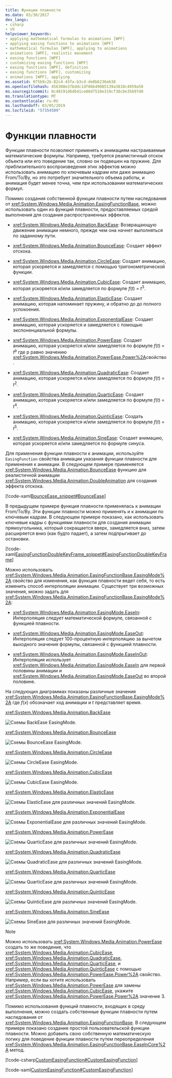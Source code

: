```yaml
---
title: Функции плавности
ms.date: 03/30/2017
dev_langs:
- csharp
- vb
helpviewer_keywords:
- applying mathematical formulas to animations [WPF]
- applying easing functions to animations [WPF]
- mathematical formulas [WPF], applying to animations
- animations [WPF], realistic movement
- easing functions [WPF]
- customizing easing functions [WPF]
- easing functions [WPF], definition
- easing functions [WPF], customizing
- animations [WPF], applying
ms.assetid: 075b9c2b-82c4-43fa-b3cd-de0b6236eb38
ms.openlocfilehash: 456308e37bddc1df86b49085139a3810c4959a58
ms.sourcegitcommit: 0c48191d6d641ce88d7510e319cf38c0e35697d0
ms.translationtype: MT
ms.contentlocale: ru-RU
ms.lasthandoff: 03/05/2019
ms.locfileid: "57354509"
---
```

# <a name="easing-functions"></a>Функции плавности
Функции плавности позволяют применять к анимациям настраиваемые математические формулы. Например, требуется реалистичный отскок объекта или его поведение так, словно он подвешен на пружине. Для приблизительного воспроизведения этих эффектов можно использовать анимацию по ключевым кадрам или даже анимацию From/To/By, но это потребует значительного объема работы, и анимация будет менее точна, чем при использовании математических формул.  
  
 Помимо создания собственной функции плавности путем наследования от <xref:System.Windows.Media.Animation.EasingFunctionBase>, можно использовать один из функций плавности, предоставляемых средой выполнения для создания распространенных эффектов.  
  
-   <xref:System.Windows.Media.Animation.BackEase>: Возвращающую движение анимации немного, прежде чем она начнет выполняться по заданному пути.  
  
-   <xref:System.Windows.Media.Animation.BounceEase>: Создает эффект отскока.  
  
-   <xref:System.Windows.Media.Animation.CircleEase>: Создает анимацию, которая ускоряется и замедляется с помощью тригонометрической функции.  
  
-   <xref:System.Windows.Media.Animation.CubicEase>: Создает анимацию, которая ускоряется и/или замедляется по формуле *f*(*t*) = *t*<sup>3</sup>.  
  
-   <xref:System.Windows.Media.Animation.ElasticEase>: Создает анимацию, которая напоминает пружину, и обратно до до полного успокоения.  
  
-   <xref:System.Windows.Media.Animation.ExponentialEase>: Создает анимацию, которая ускоряется и замедляется с помощью экспоненциальной формулы.  
  
-   <xref:System.Windows.Media.Animation.PowerEase>: Создает анимацию, которая ускоряется и/или замедляется по формуле *f*(*t*) = *t*<sup>p</sup> где p равно значению <xref:System.Windows.Media.Animation.PowerEase.Power%2A>свойство.  
  
-   <xref:System.Windows.Media.Animation.QuadraticEase>: Создает анимацию, которая ускоряется и/или замедляется по формуле *f*(*t*) = *t*<sup>2</sup>.  
  
-   <xref:System.Windows.Media.Animation.QuarticEase>: Создает анимацию, которая ускоряется и/или замедляется по формуле *f*(*t*) = *t*<sup>4</sup>.  
  
-   <xref:System.Windows.Media.Animation.QuinticEase>: Создать анимацию, которая ускоряется и/или замедляется по формуле *f*(*t*) = *t*<sup>5</sup>.  
  
-   <xref:System.Windows.Media.Animation.SineEase>: Создает анимацию, которая ускоряется и/или замедляется по формуле синуса.  
  
 Для применения функции плавности к анимации, используйте `EasingFunction` свойства анимации указания функции плавности для применения к анимации. В следующем примере применяется <xref:System.Windows.Media.Animation.BounceEase> функцию для реалистичной анимации <xref:System.Windows.Media.Animation.DoubleAnimation> для создания эффекта отскока.  
  
 [!code-xaml[BounceEase_snippet#BounceEase](~/samples/snippets/csharp/VS_Snippets_Wpf/bounceease_snippet/CS/window1.xaml#bounceease)]  
  
 В предыдущем примере функция плавности применялась к анимации From/To/By. Эти функции плавности можно применять и к анимации по ключевым кадрам. В следующем примере показано, как использовать ключевые кадры с функциями плавности для создания анимации прямоугольника, который сокращается вверх, замедляется вниз, затем расширяется вниз (как будто падает), а затем подпрыгивает до остановки.  
  
 [!code-xaml[EasingFunctionDoubleKeyFrame_snippet#EasingFunctionDoubleKeyFrame](~/samples/snippets/csharp/VS_Snippets_Wpf/easingfunctiondoublekeyframe_snippet/CS/window1.xaml#easingfunctiondoublekeyframe)]  
  
 Можно использовать <xref:System.Windows.Media.Animation.EasingFunctionBase.EasingMode%2A> свойство для изменения, как функция плавности ведет себя, то есть изменить способ интерполяции анимации. Существует три возможных значения, можно задать для <xref:System.Windows.Media.Animation.EasingFunctionBase.EasingMode%2A>:  
  
-   <xref:System.Windows.Media.Animation.EasingMode.EaseIn>: Интерполяция следует математической формуле, связанной с функцией плавности.  
  
-   <xref:System.Windows.Media.Animation.EasingMode.EaseOut>: Интерполяция следует 100-процентную интерполяцию за вычетом выходного значения формулы, связанной с функцией плавности.  
  
-   <xref:System.Windows.Media.Animation.EasingMode.EaseInOut>: Интерполяция использует <xref:System.Windows.Media.Animation.EasingMode.EaseIn> для первой половины анимации и <xref:System.Windows.Media.Animation.EasingMode.EaseOut> во второй половине.  
  
 На следующих диаграммах показаны различные значения <xref:System.Windows.Media.Animation.EasingFunctionBase.EasingMode%2A> где *f*(*x*) обозначает ход анимации и *t* представляет время.  
  
 <xref:System.Windows.Media.Animation.BackEase>  
  
 ![Схемы BackEase EasingMode.](./media/backease-graph.png "BackEase_Graph")  
  
 <xref:System.Windows.Media.Animation.BounceEase>  
  
 ![Схемы BounceEase EasingMode.](./media/bounceease-graph.png "BounceEase_Graph")  
  
 <xref:System.Windows.Media.Animation.CircleEase>  
  
 ![Схемы CircleEase EasingMode.](./media/circleease-graph.png "CircleEase_Graph")  
  
 <xref:System.Windows.Media.Animation.CubicEase>  
  
 ![Схемы CubicEase EasingMode.](./media/cubicease-graph.png "CubicEase_Graph")  
  
 <xref:System.Windows.Media.Animation.ElasticEase>  
  
 ![Схемы ElasticEase для различных значений EasingMode.](./media/elasticease-graph.png "ElasticEase_Graph")  
  
 <xref:System.Windows.Media.Animation.ExponentialEase>  
  
 ![Схемы ExponentialEase для различных значений EasingMode.](./media/exponentialease-graph.png "ExponentialEase_Graph")  
  
 <xref:System.Windows.Media.Animation.PowerEase>  
  
 ![Схемы QuarticEase для различных значений EasingMode.](./media/quarticease-graph.png "QuarticEase_Graph")  
  
 <xref:System.Windows.Media.Animation.QuadraticEase>  
  
 ![Схемы QuadraticEase для различных значений EasingMode.](./media/quadraticease-graph.png "QuadraticEase_Graph")  
  
 <xref:System.Windows.Media.Animation.QuarticEase>  
  
 ![Схемы QuarticEase для различных значений EasingMode.](./media/quarticease-graph.png "QuarticEase_Graph")  
  
 <xref:System.Windows.Media.Animation.QuinticEase>  
  
 ![Схемы QuinticEase для различных значений EasingMode.](./media/quinticease-graph.png "QuinticEase_Graph")  
  
 <xref:System.Windows.Media.Animation.SineEase>  
  
 ![Схемы SineEase для различных значений EasingMode.](./media/sineease-graph.png "SineEase_Graph")  
  
> [!NOTE]
>  Можно использовать <xref:System.Windows.Media.Animation.PowerEase> создать то же поведение, что <xref:System.Windows.Media.Animation.CubicEase>, <xref:System.Windows.Media.Animation.QuadraticEase>, <xref:System.Windows.Media.Animation.QuarticEase>, и <xref:System.Windows.Media.Animation.QuinticEase> с помощью <xref:System.Windows.Media.Animation.PowerEase.Power%2A> свойство. Например, если вы хотите использовать <xref:System.Windows.Media.Animation.PowerEase> для замены <xref:System.Windows.Media.Animation.CubicEase>, укажите <xref:System.Windows.Media.Animation.PowerEase.Power%2A> значение 3.  
  
 Помимо использования функций плавности, входящих в среду выполнения, можно создать собственные функции плавности путем наследования от <xref:System.Windows.Media.Animation.EasingFunctionBase>. В следующем примере показано создание простой пользовательской функции плавности. Можно добавить свою собственную математическую логику для поведение функции плавности путем переопределения <xref:System.Windows.Media.Animation.EasingFunctionBase.EaseInCore%2A> метод.   
  
 [!code-csharp[CustomEasingFunction#CustomEasingFunction](~/samples/snippets/csharp/VS_Snippets_Wpf/customeasingfunction/csharp/customlog10easingfunction.cs#customeasingfunction)]
 
 [!code-xaml[CustomEasingFunction#CustomEasingFunction](~/samples/snippets/csharp/VS_Snippets_Wpf/customeasingfunction/csharp/window1.xaml#customeasingfunction)]
